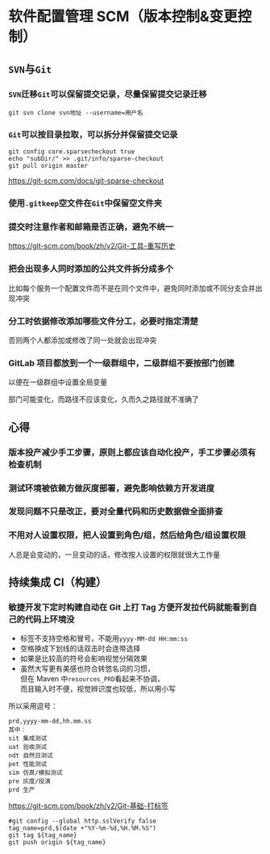 # 软件配置管理 SCM（版本控制&变更控制）

## `SVN`与`Git`

### `SVN`迁移`Git`可以保留提交记录，尽量保留提交记录迁移

```shell
git svn clone svn地址 --username=用户名
```

### `Git`可以按目录拉取，可以拆分并保留提交记录

```shell
git config core.sparsecheckout true
echo "subDir/" >> .git/info/sparse-checkout
git pull origin master
```
https://git-scm.com/docs/git-sparse-checkout


### 使用`.gitkeep`空文件在`Git`中保留空文件夹

### 提交时注意作者和邮箱是否正确，避免不统一

https://git-scm.com/book/zh/v2/Git-工具-重写历史


### 把会出现多人同时添加的公共文件拆分成多个

比如每个服务一个配置文件而不是在同个文件中，避免同时添加或不同分支合并出现冲突


### 分工时依据修改添加哪些文件分工，必要时指定清楚

否则两个人都添加或修改了同一处就会出现冲突


### GitLab 项目都放到一个一级群组中，二级群组不要按部门创建

以便在一级群组中设置全局变量

部门可能变化，而路径不应该变化，久而久之路径就不准确了


## 心得

### 版本投产减少手工步骤，原则上都应该自动化投产，手工步骤必须有检查机制

### 测试环境被依赖方做灰度部署，避免影响依赖方开发进度

### 发现问题不只是改正，要对全量代码和历史数据做全面排查

### 不用对人设置权限，把人设置到角色/组，然后给角色/组设置权限

人总是会变动的，一旦变动的话，修改按人设置的权限就很大工作量


## 持续集成 CI（构建）

### 敏捷开发下定时构建自动在 Git 上打 Tag 方便开发拉代码就能看到自己的代码上环境没

- 标签不支持空格和冒号，不能用`yyyy-MM-dd HH:mm:ss`
- 空格换成下划线的话双击时会连带选择
- 如果是比较高的符号会影响视觉分隔效果
- 虽然大写更有美感也符合转悠名词的习惯，\
  但在 Maven 中`resources_PRD`看起来不协调，\
  而且输入时不便，视觉辨识度也较低，所以用小写

所以采用逗号：
```
prd,yyyy-mm-dd,hh.mm.ss
其中：
sit 集成测试
uat 验收测试
ndt 自然日测试
pet 性能测试
sim 仿真/模拟测试
pre 灰度/投演
prd 生产
```

https://git-scm.com/book/zh/v2/Git-基础-打标签
```shell
#git config --global http.sslVerify false
tag_name=prd,$(date +"%Y-%m-%d,%H.%M.%S")
git tag ${tag_name}
git push origin ${tag_name}
```
